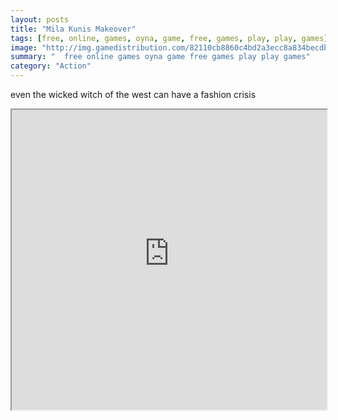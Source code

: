 ```yaml
---
layout: posts
title: "Mila Kunis Makeover"
tags: [free, online, games, oyna, game, free, games, play, play, games]
image: "http://img.gamedistribution.com/82110cb8860c4bd2a3ecc8a834becdb3.jpg"
summary: "  free online games oyna game free games play play games"
category: "Action"
---
```


even the wicked witch of the west can have a fashion crisis

<iframe width="100%" height="480px;" src="http://flash.gamedistribution.com?game=82110cb8860c4bd2a3ecc8a834becdb3"></iframe>